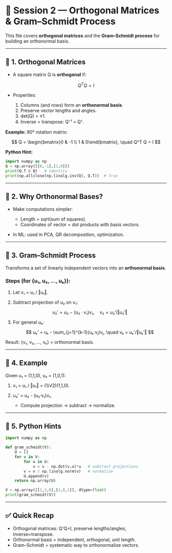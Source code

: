 # 📘 Session 2 — Orthogonal Matrices & Gram–Schmidt Process

This file covers **orthogonal matrices** and the **Gram–Schmidt process** for building an orthonormal basis.

---

## 🔹 1. Orthogonal Matrices

* A square matrix Q is **orthogonal** if:

$$
Q^T Q = I
$$

* Properties:

  1. Columns (and rows) form an **orthonormal basis**.
  2. Preserve vector lengths and angles.
  3. det(Q) = ±1.
  4. Inverse = transpose: Q⁻¹ = Qᵀ.

**Example:** 90° rotation matrix:

$$
Q = \begin{bmatrix}0 & -1 \\ 1 & 0\end{bmatrix}, \quad Q^T Q = I
$$

**Python Hint:**

```python
import numpy as np
Q = np.array([[0,-1],[1,0]])
print(Q.T @ Q)   # identity
print(np.allclose(np.linalg.inv(Q), Q.T))  # True
```

---

## 🔹 2. Why Orthonormal Bases?

* Make computations simpler:

  * Length = sqrt(sum of squares).
  * Coordinates of vector = dot products with basis vectors.
* In ML: used in PCA, QR decomposition, optimization.

---

## 🔹 3. Gram–Schmidt Process

Transforms a set of linearly independent vectors into an **orthonormal basis**.

### Steps (for {u₁, u₂, …, uₖ}):

1. Let v₁ = u₁ / ‖u₁‖.
2. Subtract projection of u₂ on v₁:

   $$
   u₂' = u₂ - (u₂·v₁)v₁, \quad v₂ = u₂'/‖u₂'‖
   $$
3. For general uₖ:

   $$
   uₖ' = uₖ - \sum_{j=1}^{k-1}(uₖ·vⱼ)vⱼ, \quad vₖ = uₖ'/‖uₖ'‖
   $$

Result: {v₁, v₂, …, vₖ} = orthonormal basis.

---

## 🔹 4. Example

Given u₁ = (1,1,0), u₂ = (1,0,1):

1. v₁ = u₁ / ‖u₁‖ = (1/√2)(1,1,0).
2. u₂' = u₂ - (u₂·v₁)v₁.

   * Compute projection → subtract → normalize.

---

## 🔹 5. Python Hints

```python
import numpy as np

def gram_schmidt(V):
    U = []
    for v in V:
        for u in U:
            v = v - np.dot(v,u)*u   # subtract projections
        v = v / np.linalg.norm(v)   # normalize
        U.append(v)
    return np.array(U)

V = np.array([[1,1,0],[1,0,1]], dtype=float)
print(gram_schmidt(V))
```

---

## ✅ Quick Recap

* Orthogonal matrices: QᵀQ=I, preserve lengths/angles, inverse=transpose.
* Orthonormal basis = independent, orthogonal, unit length.
* Gram–Schmidt = systematic way to orthonormalize vectors.

